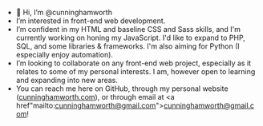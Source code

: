 - 👋 Hi, I’m @cunninghamworth
- I’m interested in front-end web development.
- I’m confident in my HTML and baseline CSS and Sass skills, and I'm currently working on honing my JavaScript. I'd like to expand to PHP, SQL, and some libraries & frameworks. I'm also aiming for Python (I especially enjoy automation). 
- I’m looking to collaborate on any front-end web project, especially as it relates to some of my personal interests. I am, however open to learning and expanding into new areas.
- You can reach me here on GitHub, through my personal website (<a href="https://www.cunninghamworth.com">cunninghamworth.com</a>), or through email at <a href"mailto:cunninghamworth@gmail.com">cunninghamworth@gmail.com</a>!

<!---
cunninghamworth/cunninghamworth is a ✨ special ✨ repository because its `README.md` (this file) appears on your GitHub profile.
You can click the Preview link to take a look at your changes.
--->
